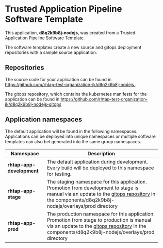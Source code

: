 # Trusted Application Pipeline Software Template

This application, **d8q2k9b8j-nodejs**, was created from a Trusted Application Pipeline Software Template.

The software templates create a new source and gitops deployment repositories with a sample source application. 

## Repositories

The source code for your application can be found in [https://github.com/rhtap-test-organization-jk/d8q2k9b8j-nodejs ](https://github.com/rhtap-test-organization-jk/d8q2k9b8j-nodejs ).
 
The gitops repository, which contains the kubernetes manifests for the application can be found in 
[https://github.com/rhtap-test-organization-jk/d8q2k9b8j-nodejs-gitops ](https://github.com/rhtap-test-organization-jk/d8q2k9b8j-nodejs-gitops ) 

## Application namespaces 

The default application will be found in the following namespaces. Applications can be deployed into unique namespaces or multiple software templates can also bet generated into the same group namespaces.  

|  Namespace   |  Description   |  
| -------- | -------- |   
| **rhtap-app-development** | The default application during development. Every build will be deployed to this namespace for testing. | 
| **rhtap-app-stage** | The staging namespace for this application. Promotion from development to stage is manual via an update to the [gitops repository](https://github.com/rhtap-test-organization-jk/d8q2k9b8j-nodejs-gitops ) in the components/d8q2k9b8j-nodejs/overlays/prod directory |  
| **rhtap-app-prod** | The production namespace for this application. Promotion from stage to production is manual via an update to the [gitops repository](https://github.com/rhtap-test-organization-jk/d8q2k9b8j-nodejs-gitops ) in the components/d8q2k9b8j-nodejs/overlays/prod directory | 